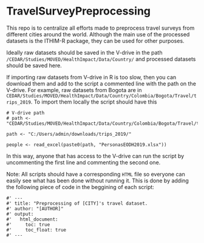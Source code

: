 # TravelSurveyPreprocessing

This repo is to centralize all efforts made to preprocess travel surveys from different cities around the world. Although the main use of the processed datasets is the ITHIM-R package, they can be used for other purposes.

Ideally raw datasets should be saved in the V-drive in the path `/CEDAR/Studies/MOVED/HealthImpact/Data/Country/` and processed datasets should be saved here.

If importing raw datasets from V-drive in R is too slow, then you can download them and add to the script a commented line with the path on the V-drive. For example, raw datasets from Bogota are in `CEDAR/Studies/MOVED/HealthImpact/Data/Country/Colombia/Bogota/Travel/trips_2019`. To import them locally the script should have this

```
# V-drive path
# path <- "CEDAR/Studies/MOVED/HealthImpact/Data/Country/Colombia/Bogota/Travel/trips_2019/"

path <- "C:/Users/admin/downloads/trips_2019/"

people <- read_excel(paste0(path, "PersonasEODH2019.xlsx"))
```

In this way, anyone that has access to the V-drive can run the script by uncommenting the first line and commenting the second one.

Note: All scripts should have a corresponding `HTML` file so everyone can easily see what has been done without running it. This is done by adding the following piece of code in the beggining of each script:

```
#' ---
#' title: "Preprocessing of [CITY]'s travel dataset. 
#' author: "[AUTHOR]"
#' output:
#'   html_document:
#'     toc: true
#'     toc_float: true
#' ---
```

